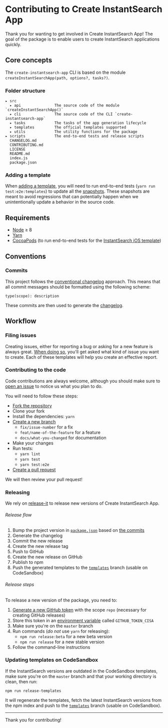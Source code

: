 # Contributing to Create InstantSearch App

Thank you for wanting to get involved in Create InstantSearch App! The goal of the package is to enable users to create InstantSearch applications quickly.

## Core concepts

The `create-instantsearch-app` CLI is based on the module `createInstantSearchApp(path, options?, tasks?)`.

### Folder structure

```
▸ src
  ▸ api               The source code of the module `createInstantSearchApp()`
  ▸ cli               The source code of the CLI `create-instantsearch-app`
  ▸ tasks             The tasks of the app generation lifecycle
  ▸ templates         The official templates supported
  ▸ utils             The utility functions for the package
▸ scripts             The end-to-end tests and release scripts
  CHANGELOG.md
  CONTRIBUTING.md
  LICENSE
  README.md
  index.js
  package.json
```

### Adding a template

When [adding a template](README.md#templates), you will need to run end-to-end tests (`yarn run test:e2e:templates`) to update all the [snapshots](https://facebook.github.io/jest/docs/en/snapshot-testing.html). These snapshots are meant to avoid regressions that can potentially happen when we unintentionally update a behavior in the source code.

## Requirements

- [Node](https://nodejs.org) ≥ 8
- [Yarn](https://yarnpkg.com)
- [CocoaPods](https://cocoapods.org) (to run end-to-end tests for the [InstantSearch iOS template](https://github.com/algolia/create-instantsearch-app/tree/master/src/templates/InstantSearch%20iOS))

## Conventions

### Commits

This project follows the [conventional changelog](https://conventionalcommits.org/) approach. This means that all commit messages should be formatted using the following scheme:

```
type(scope): description
```

These commits are then used to generate the [changelog](CHANGELOG.md).

## Workflow

### Filing issues

Creating issues, either for reporting a bug or asking for a new feature is always great. [When doing so](https://github.com/algolia/create-instantsearch-app/issues/new/choose), you'll get asked what kind of issue you want to create. Each of these templates will help you create an effective report.

### Contributing to the code

Code contributions are always welcome, although you should make sure to [open an issue](https://github.com/algolia/create-instantsearch-app/issues/new/choose) to notice us what you plan to do.

You will need to follow these steps:

- [Fork the repository](https://help.github.com/articles/fork-a-repo/)
- Clone your fork
- Install the dependencies: `yarn`
- [Create a new branch](https://help.github.com/articles/creating-and-deleting-branches-within-your-repository/#creating-a-branch)
  - `fix/issue-number` for a fix
  - `feat/name-of-the-feature` for a feature
  - `docs/what-you-changed` for documentation
- Make your changes
- Run tests:
  - `yarn lint`
  - `yarn test`
  - `yarn test:e2e`
- [Create a pull request](https://help.github.com/articles/creating-a-pull-request/)

We will then review your pull request!

### Releasing

We rely on [release-it](https://github.com/webpro/release-it) to release new versions of Create InstantSearch App.

###### Release flow

1.  Bump the project version in [`package.json`](package.json) based on [the commits](#conventions)
1.  Generate the changelog
1.  Commit the new release
1.  Create the new release tag
1.  Push to GitHub
1.  Create the new release on GitHub
1.  Publish to npm
1.  Push the generated templates to the [`templates`](https://github.com/algolia/create-instantsearch-app/tree/templates) branch (usable on CodeSandbox)

###### Release steps

To release a new version of the package, you need to:

1.  [Generate a new GitHub token](https://github.com/settings/tokens/new) with the scope `repo` (necessary for creating GitHub releases)
1.  Store this token in an [environment variable](https://en.wikipedia.org/wiki/Environment_variable) called `GITHUB_TOKEN_CISA`
1.  Make sure you're on the `master` branch
1.  Run commands (_do not_ use `yarn` for releasing):
    - `npm run release:beta` for a new beta version
    - `npm run release` for a new stable version
1.  Follow the command-line instructions

### Updating templates on CodeSandbox

If the InstantSearch versions are outdated in the CodeSandbox templates, make sure you're on the `master` branch and that your working directory is clean, then run:

```
npm run release-templates
```

It will regenerate the templates, fetch the latest InstantSearch versions from the npm index and push to the [`templates`](https://github.com/algolia/create-instantsearch-app/tree/templates) branch (usable on CodeSandbox).

---

Thank you for contributing!

